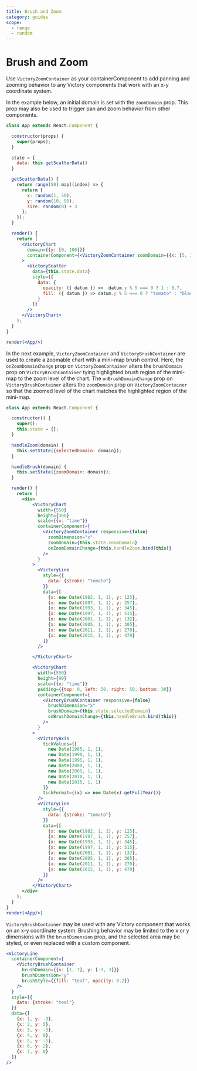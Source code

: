 ```yaml
---
title: Brush and Zoom
category: guides
scope:
  - range
  - random
---
```

# Brush and Zoom

Use `VictoryZoomContainer` as your containerComponent to add panning and zooming behavior to any Victory components that work with an x-y coordinate system.

In the example below, an initial domain is set with the `zoomDomain` prop. This prop may also be used to trigger pan and zoom behavior from other components.

```jsx live noInline
class App extends React.Component {

  constructor(props) {
    super(props);
  }

  state = {
    data: this.getScatterData()
  }

  getScatterData() {
    return range(50).map((index) => {
      return {
        x: random(1, 50),
        y: random(10, 90),
        size: random(8) + 3
      };
    });
  }

  render() {
    return (
      <VictoryChart
        domain={{y: [0, 100]}}
        containerComponent={<VictoryZoomContainer zoomDomain={{x: [5, 35], y: [0, 100]}}/>}
      >
        <VictoryScatter
          data={this.state.data}
          style={{
            data: {
              opacity: ({ datum }) =>  datum.y % 5 === 0 ? 1 : 0.7,
              fill: ({ datum }) => datum.y % 5 === 0 ? "tomato" : "black"
            }
          }}
        />
      </VictoryChart>
    );
  }
}

render(<App/>)
```

In the next example, `VictoryZoomContainer` and `VictoryBrushContainer` are used to create a zoomable chart with a mini-map brush control.
Here, the `onZoomDomainChange` prop on `VictoryZoomContainer` alters the `brushDomain` prop on `VictoryBrushContainer` tying highlighted brush region of the mini-map to the zoom level of the chart.
The `onBrushDomainChange` prop on `VictoryBrushContainer` alters the `zoomDomain` prop on `VictoryZoomContainer` so that the zoomed level of the chart matches the highlighted region of the mini-map.


```jsx live noInline
class App extends React.Component {

  constructor() {
    super();
    this.state = {};
  }

  handleZoom(domain) {
    this.setState({selectedDomain: domain});
  }

  handleBrush(domain) {
    this.setState({zoomDomain: domain});
  }

  render() {
    return (
      <div>
          <VictoryChart
            width={550}
            height={300}
            scale={{x: "time"}}
            containerComponent={
              <VictoryZoomContainer responsive={false}
                zoomDimension="x"
                zoomDomain={this.state.zoomDomain}
                onZoomDomainChange={this.handleZoom.bind(this)}
              />
            }
          >
            <VictoryLine
              style={{
                data: {stroke: "tomato"}
              }}
              data={[
                {x: new Date(1982, 1, 1), y: 125},
                {x: new Date(1987, 1, 1), y: 257},
                {x: new Date(1993, 1, 1), y: 345},
                {x: new Date(1997, 1, 1), y: 515},
                {x: new Date(2001, 1, 1), y: 132},
                {x: new Date(2005, 1, 1), y: 305},
                {x: new Date(2011, 1, 1), y: 270},
                {x: new Date(2015, 1, 1), y: 470}
              ]}
            />

          </VictoryChart>

          <VictoryChart
            width={550}
            height={90}
            scale={{x: "time"}}
            padding={{top: 0, left: 50, right: 50, bottom: 30}}
            containerComponent={
              <VictoryBrushContainer responsive={false}
                brushDimension="x"
                brushDomain={this.state.selectedDomain}
                onBrushDomainChange={this.handleBrush.bind(this)}
              />
            }
          >
            <VictoryAxis
              tickValues={[
                new Date(1985, 1, 1),
                new Date(1990, 1, 1),
                new Date(1995, 1, 1),
                new Date(2000, 1, 1),
                new Date(2005, 1, 1),
                new Date(2010, 1, 1),
                new Date(2015, 1, 1)
              ]}
              tickFormat={(x) => new Date(x).getFullYear()}
            />
            <VictoryLine
              style={{
                data: {stroke: "tomato"}
              }}
              data={[
                {x: new Date(1982, 1, 1), y: 125},
                {x: new Date(1987, 1, 1), y: 257},
                {x: new Date(1993, 1, 1), y: 345},
                {x: new Date(1997, 1, 1), y: 515},
                {x: new Date(2001, 1, 1), y: 132},
                {x: new Date(2005, 1, 1), y: 305},
                {x: new Date(2011, 1, 1), y: 270},
                {x: new Date(2015, 1, 1), y: 470}
              ]}
            />
          </VictoryChart>
      </div>
    );
  }
}
render(<App/>)
```

`VictoryBrushContainer` may be used with any Victory component that works on an x-y coordinate system.
Brushing behavior may be limited to the x or y dimensions with the `brushDimension` prop, and the selected
area may be styled, or even replaced with a custom component.

```jsx live
<VictoryLine
  containerComponent={
    <VictoryBrushContainer
      brushDomain={{x: [1, 7], y: [-3, 3]}}
      brushDimension="y"
      brushStyle={{fill: "teal", opacity: 0.2}}
    />
  }
  style={{
    data: {stroke: "teal"}
  }}
  data={[
    {x: 1, y: -3},
    {x: 2, y: 5},
    {x: 3, y: -3},
    {x: 4, y: 0},
    {x: 5, y: -5},
    {x: 6, y: 2},
    {x: 7, y: 0}
  ]}
/>
```
